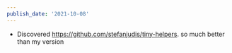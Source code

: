 ```yaml
---
publish_date: '2021-10-08'
---
```

- Discovered https://github.com/stefanjudis/tiny-helpers. so much better than my version
